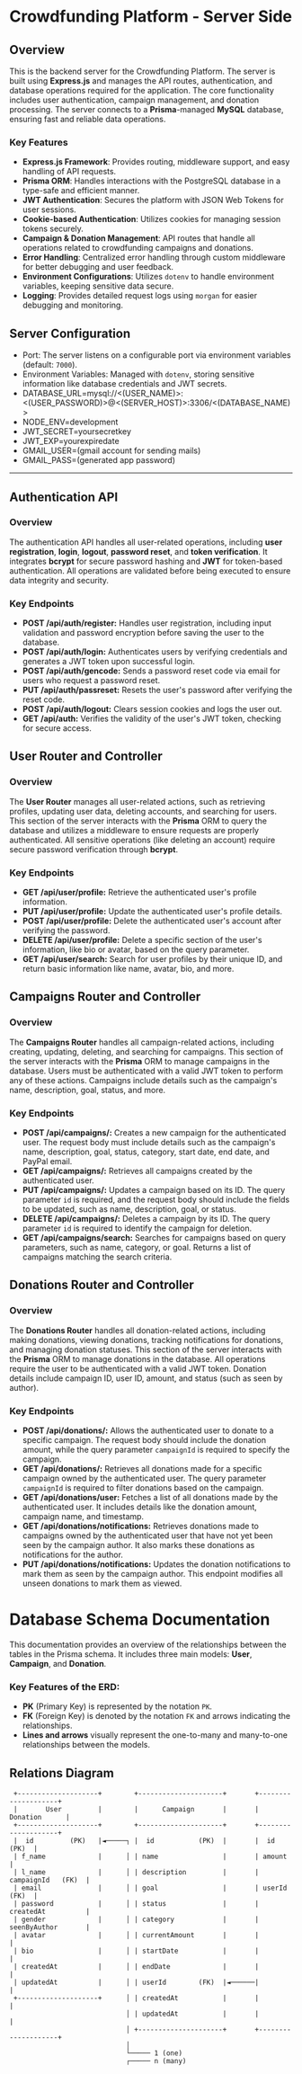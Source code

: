 # Crowdfunding Platform - Server Side

## Overview

This is the backend server for the Crowdfunding Platform. The server is built using **Express.js** and manages the API routes, authentication, and database operations required for the application. The core functionality includes user authentication, campaign management, and donation processing. The server connects to a **Prisma**-managed **MySQL** database, ensuring fast and reliable data operations.

### Key Features

- **Express.js Framework**: Provides routing, middleware support, and easy handling of API requests.
- **Prisma ORM**: Handles interactions with the PostgreSQL database in a type-safe and efficient manner.
- **JWT Authentication**: Secures the platform with JSON Web Tokens for user sessions.
- **Cookie-based Authentication**: Utilizes cookies for managing session tokens securely.
- **Campaign & Donation Management**: API routes that handle all operations related to crowdfunding campaigns and donations.
- **Error Handling**: Centralized error handling through custom middleware for better debugging and user feedback.
- **Environment Configurations**: Utilizes `dotenv` to handle environment variables, keeping sensitive data secure.
- **Logging**: Provides detailed request logs using `morgan` for easier debugging and monitoring.

<h2>Server Configuration</h2>
<ul>
  <li>Port: The server listens on a configurable port via environment variables (default: <code>7000</code>).</li>
  <li>Environment Variables: Managed with <code>dotenv</code>, storing sensitive information like database credentials and JWT secrets.</li>
  <li>DATABASE_URL=mysql://<(USER_NAME)>:<(USER_PASSWORD)>@<(SERVER_HOST)>:3306/<(DATABASE_NAME)></li>
  <li>NODE_ENV=development</li>
  <li>JWT_SECRET=yoursecretkey</li>
  <li>JWT_EXP=yourexpiredate</li>
  <li>GMAIL_USER=(gmail account for sending mails)</li>
  <li>GMAIL_PASS=(generated app password)</li>
</ul>

---

## Authentication API

### Overview

The authentication API handles all user-related operations, including **user registration**, **login**, **logout**, **password reset**, and **token verification**. It integrates **bcrypt** for secure password hashing and **JWT** for token-based authentication. All operations are validated before being executed to ensure data integrity and security.

### Key Endpoints

<ul>
   <li><strong>POST /api/auth/register:</strong> Handles user registration, including input validation and password encryption before saving the user to the database.</li>
   <li><strong>POST /api/auth/login:</strong> Authenticates users by verifying credentials and generates a JWT token upon successful login.</li>
   <li><strong>POST /api/auth/gencode:</strong> Sends a password reset code via email for users who request a password reset.</li>
   <li><strong>PUT /api/auth/passreset:</strong> Resets the user's password after verifying the reset code.</li>
   <li><strong>POST /api/auth/logout:</strong> Clears session cookies and logs the user out.</li>
   <li><strong>GET /api/auth:</strong> Verifies the validity of the user's JWT token, checking for secure access.</li>
</ul>

## User Router and Controller

### Overview

The **User Router** manages all user-related actions, such as retrieving profiles, updating user data, deleting accounts, and searching for users. This section of the server interacts with the **Prisma** ORM to query the database and utilizes a middleware to ensure requests are properly authenticated. All sensitive operations (like deleting an account) require secure password verification through **bcrypt**.

### Key Endpoints

<ul>
   <li><strong>GET /api/user/profile:</strong> Retrieve the authenticated user's profile information.</li>
   <li><strong>PUT /api/user/profile:</strong> Update the authenticated user's profile details.</li>
   <li><strong>POST /api/user/profile:</strong> Delete the authenticated user's account after verifying the password.</li>
   <li><strong>DELETE /api/user/profile:</strong> Delete a specific section of the user's information, like bio or avatar, based on the query parameter.</li>
   <li><strong>GET /api/user/search:</strong> Search for user profiles by their unique ID, and return basic information like name, avatar, bio, and more.</li>
</ul>

## Campaigns Router and Controller

### Overview

The **Campaigns Router** handles all campaign-related actions, including creating, updating, deleting, and searching for campaigns. This section of the server interacts with the **Prisma** ORM to manage campaigns in the database. Users must be authenticated with a valid JWT token to perform any of these actions. Campaigns include details such as the campaign's name, description, goal, status, and more.

### Key Endpoints

<ul>
   <li><strong>POST /api/campaigns/:</strong> Creates a new campaign for the authenticated user. The request body must include details such as the campaign's name, description, goal, status, category, start date, end date, and PayPal email.</li>
   <li><strong>GET /api/campaigns/:</strong> Retrieves all campaigns created by the authenticated user.</li>
   <li><strong>PUT /api/campaigns/:</strong> Updates a campaign based on its ID. The query parameter <code>id</code> is required, and the request body should include the fields to be updated, such as name, description, goal, or status.</li>
   <li><strong>DELETE /api/campaigns/:</strong> Deletes a campaign by its ID. The query parameter <code>id</code> is required to identify the campaign for deletion.</li>
   <li><strong>GET /api/campaigns/search:</strong> Searches for campaigns based on query parameters, such as name, category, or goal. Returns a list of campaigns matching the search criteria.</li>
</ul>

## Donations Router and Controller

### Overview

The **Donations Router** handles all donation-related actions, including making donations, viewing donations, tracking notifications for donations, and managing donation statuses. This section of the server interacts with the **Prisma** ORM to manage donations in the database. All operations require the user to be authenticated with a valid JWT token. Donation details include campaign ID, user ID, amount, and status (such as seen by author).

### Key Endpoints

<ul>
   <li><strong>POST /api/donations/:</strong> Allows the authenticated user to donate to a specific campaign. The request body should include the donation amount, while the query parameter <code>campaignId</code> is required to specify the campaign.</li>
   <li><strong>GET /api/donations/:</strong> Retrieves all donations made for a specific campaign owned by the authenticated user. The query parameter <code>campaignId</code> is required to filter donations based on the campaign.</li>
   <li><strong>GET /api/donations/user:</strong> Fetches a list of all donations made by the authenticated user. It includes details like the donation amount, campaign name, and timestamp.</li>
   <li><strong>GET /api/donations/notifications:</strong> Retrieves donations made to campaigns owned by the authenticated user that have not yet been seen by the campaign author. It also marks these donations as notifications for the author.</li>
   <li><strong>PUT /api/donations/notifications:</strong> Updates the donation notifications to mark them as seen by the campaign author. This endpoint modifies all unseen donations to mark them as viewed.</li>
</ul>

# Database Schema Documentation

This documentation provides an overview of the relationships between the tables in the Prisma schema. It includes three main models: **User**, **Campaign**, and **Donation**.

### Key Features of the ERD:
- **PK** (Primary Key) is represented by the notation `PK`.
- **FK** (Foreign Key) is denoted by the notation `FK` and arrows indicating the relationships.
- **Lines and arrows** visually represent the one-to-many and many-to-one relationships between the models.

## Relations Diagram

```plaintext
 +--------------------+        +---------------------+       +--------------------+
 |       User         |        |      Campaign       |       |      Donation      |
 +--------------------+        +---------------------+       +--------------------+
 |  id         (PK)   |◄─────┐ |  id           (PK)  |       |  id          (PK)  |
 | f_name             |      │ | name                |       | amount             |
 | l_name             |      │ | description         |       | campaignId   (FK)  |
 | email              |      │ | goal                |       | userId       (FK)  |
 | password           |      │ | status              |       | createdAt          |
 | gender             |      │ | category            |       | seenByAuthor       |
 | avatar             |      │ | currentAmount       |       |                    |
 | bio                |      │ | startDate           |       |                    |
 | createdAt          |      │ | endDate             |       |                    |
 | updatedAt          |      │ | userId        (FK)  |◄──────|                    |
 +--------------------+      │ | createdAt           |       |                    |
                             │ | updatedAt           |       |                    |
                             │ +---------------------+       +--------------------+
                             │
                             └───── 1 (one)
                             ┌───── n (many)
